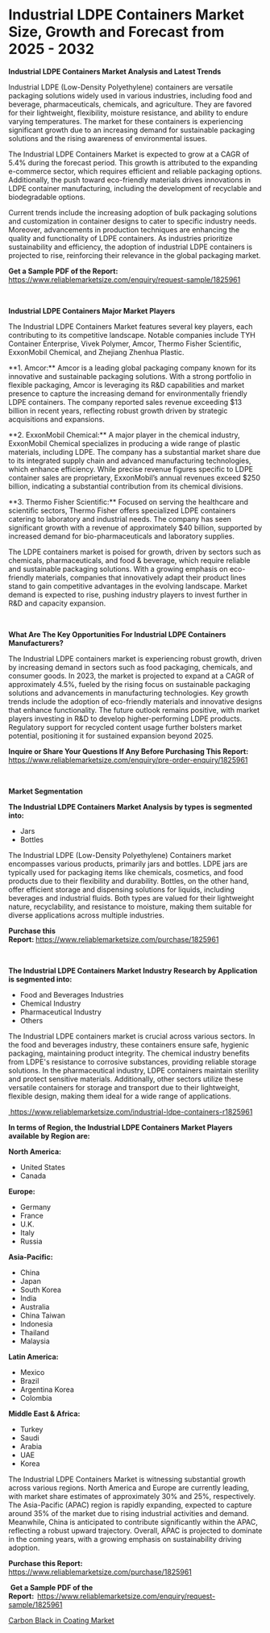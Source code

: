 <p><h1>Industrial LDPE Containers Market Size, Growth and Forecast from 2025 - 2032</h1></p><p><strong>Industrial LDPE Containers Market Analysis and Latest Trends</strong></p>
<p><p>Industrial LDPE (Low-Density Polyethylene) containers are versatile packaging solutions widely used in various industries, including food and beverage, pharmaceuticals, chemicals, and agriculture. They are favored for their lightweight, flexibility, moisture resistance, and ability to endure varying temperatures. The market for these containers is experiencing significant growth due to an increasing demand for sustainable packaging solutions and the rising awareness of environmental issues.</p><p>The Industrial LDPE Containers Market is expected to grow at a CAGR of 5.4% during the forecast period. This growth is attributed to the expanding e-commerce sector, which requires efficient and reliable packaging options. Additionally, the push toward eco-friendly materials drives innovations in LDPE container manufacturing, including the development of recyclable and biodegradable options. </p><p>Current trends include the increasing adoption of bulk packaging solutions and customization in container designs to cater to specific industry needs. Moreover, advancements in production techniques are enhancing the quality and functionality of LDPE containers. As industries prioritize sustainability and efficiency, the adoption of industrial LDPE containers is projected to rise, reinforcing their relevance in the global packaging market.</p></p>
<p><strong>Get a Sample PDF of the Report:&nbsp;</strong> <a href="https://www.reliablemarketsize.com/enquiry/request-sample/1825961?utm_campaign=2212&utm_medium=2&utm_source=Github&utm_content=ia&utm_term=03022025&utm_id=industrial-ldpe-containers">https://www.reliablemarketsize.com/enquiry/request-sample/1825961</a></p>
<p>&nbsp;</p>
<p><strong>Industrial LDPE Containers Major Market Players</strong></p>
<p><p>The Industrial LDPE Containers Market features several key players, each contributing to its competitive landscape. Notable companies include TYH Container Enterprise, Vivek Polymer, Amcor, Thermo Fisher Scientific, ExxonMobil Chemical, and Zhejiang Zhenhua Plastic.</p><p>**1. Amcor:** Amcor is a leading global packaging company known for its innovative and sustainable packaging solutions. With a strong portfolio in flexible packaging, Amcor is leveraging its R&D capabilities and market presence to capture the increasing demand for environmentally friendly LDPE containers. The company reported sales revenue exceeding $13 billion in recent years, reflecting robust growth driven by strategic acquisitions and expansions.</p><p>**2. ExxonMobil Chemical:** A major player in the chemical industry, ExxonMobil Chemical specializes in producing a wide range of plastic materials, including LDPE. The company has a substantial market share due to its integrated supply chain and advanced manufacturing technologies, which enhance efficiency. While precise revenue figures specific to LDPE container sales are proprietary, ExxonMobil’s annual revenues exceed $250 billion, indicating a substantial contribution from its chemical divisions.</p><p>**3. Thermo Fisher Scientific:** Focused on serving the healthcare and scientific sectors, Thermo Fisher offers specialized LDPE containers catering to laboratory and industrial needs. The company has seen significant growth with a revenue of approximately $40 billion, supported by increased demand for bio-pharmaceuticals and laboratory supplies.</p><p>The LDPE containers market is poised for growth, driven by sectors such as chemicals, pharmaceuticals, and food & beverage, which require reliable and sustainable packaging solutions. With a growing emphasis on eco-friendly materials, companies that innovatively adapt their product lines stand to gain competitive advantages in the evolving landscape. Market demand is expected to rise, pushing industry players to invest further in R&D and capacity expansion.</p></p>
<p>&nbsp;</p>
<p><strong>What Are The Key Opportunities For Industrial LDPE Containers Manufacturers?</strong></p>
<p><p>The Industrial LDPE containers market is experiencing robust growth, driven by increasing demand in sectors such as food packaging, chemicals, and consumer goods. In 2023, the market is projected to expand at a CAGR of approximately 4.5%, fueled by the rising focus on sustainable packaging solutions and advancements in manufacturing technologies. Key growth trends include the adoption of eco-friendly materials and innovative designs that enhance functionality. The future outlook remains positive, with market players investing in R&D to develop higher-performing LDPE products. Regulatory support for recycled content usage further bolsters market potential, positioning it for sustained expansion beyond 2025.</p></p>
<p><strong>Inquire or Share Your Questions If Any Before Purchasing This Report:</strong> <a href="https://www.reliablemarketsize.com/enquiry/pre-order-enquiry/1825961?utm_campaign=2212&utm_medium=2&utm_source=Github&utm_content=ia&utm_term=03022025&utm_id=industrial-ldpe-containers">https://www.reliablemarketsize.com/enquiry/pre-order-enquiry/1825961</a></p>
<p>&nbsp;</p>
<p><strong>Market Segmentation</strong></p>
<p><strong>The Industrial LDPE Containers Market Analysis by types is segmented into:</strong></p>
<p><ul><li>Jars</li><li>Bottles</li></ul></p>
<p><p>The Industrial LDPE (Low-Density Polyethylene) Containers market encompasses various products, primarily jars and bottles. LDPE jars are typically used for packaging items like chemicals, cosmetics, and food products due to their flexibility and durability. Bottles, on the other hand, offer efficient storage and dispensing solutions for liquids, including beverages and industrial fluids. Both types are valued for their lightweight nature, recyclability, and resistance to moisture, making them suitable for diverse applications across multiple industries.</p></p>
<p><strong>Purchase this Report:&nbsp;</strong><a href="https://www.reliablemarketsize.com/purchase/1825961?utm_campaign=2212&utm_medium=2&utm_source=Github&utm_content=ia&utm_term=03022025&utm_id=industrial-ldpe-containers">https://www.reliablemarketsize.com/purchase/1825961</a></p>
<p>&nbsp;</p>
<p><strong>The Industrial LDPE Containers Market Industry Research by Application is segmented into:</strong></p>
<p><ul><li>Food and Beverages Industries</li><li>Chemical Industry</li><li>Pharmaceutical Industry</li><li>Others</li></ul></p>
<p><p>The Industrial LDPE containers market is crucial across various sectors. In the food and beverages industry, these containers ensure safe, hygienic packaging, maintaining product integrity. The chemical industry benefits from LDPE's resistance to corrosive substances, providing reliable storage solutions. In the pharmaceutical industry, LDPE containers maintain sterility and protect sensitive materials. Additionally, other sectors utilize these versatile containers for storage and transport due to their lightweight, flexible design, making them ideal for a wide range of applications.</p></p>
<p><a href="https://www.reliablemarketsize.com/industrial-ldpe-containers-r1825961?utm_campaign=2212&utm_medium=2&utm_source=Github&utm_content=ia&utm_term=03022025&utm_id=industrial-ldpe-containers">&nbsp;https://www.reliablemarketsize.com/industrial-ldpe-containers-r1825961</a></p>
<p><strong>In terms of Region, the Industrial LDPE Containers Market Players available by Region are:</strong></p>
<p>
    <p> <strong> North America: </strong>
        <ul>
            <li>United States</li>
            <li>Canada</li>
        </ul>
        </p> 
    <p> <strong> Europe: </strong>
        <ul>
            <li>Germany</li>
            <li>France</li>
            <li>U.K.</li>
            <li>Italy</li>
            <li>Russia</li>
        </ul>
        </p> 
    <p> <strong> Asia-Pacific: </strong>
        <ul>
            <li>China</li>
            <li>Japan</li>
            <li>South Korea</li>
            <li>India</li>
            <li>Australia</li>
            <li>China Taiwan</li>
            <li>Indonesia</li>
            <li>Thailand</li>
            <li>Malaysia</li>
        </ul>
        </p> 
    <p> <strong> Latin America: </strong>
        <ul>
            <li>Mexico</li>
            <li>Brazil</li>
            <li>Argentina Korea</li>
            <li>Colombia</li>
        </ul>
        </p> 
    <p> <strong> Middle East & Africa: </strong>
        <ul>
            <li>Turkey</li>
            <li>Saudi</li>
            <li>Arabia</li>
            <li>UAE</li>
            <li>Korea</li>
        </ul>
    </p>
    </p>
<p><p>The Industrial LDPE Containers Market is witnessing substantial growth across various regions. North America and Europe are currently leading, with market share estimates of approximately 30% and 25%, respectively. The Asia-Pacific (APAC) region is rapidly expanding, expected to capture around 35% of the market due to rising industrial activities and demand. Meanwhile, China is anticipated to contribute significantly within the APAC, reflecting a robust upward trajectory. Overall, APAC is projected to dominate in the coming years, with a growing emphasis on sustainability driving adoption.</p></p>
<p><strong>Purchase this Report: </strong><a href="https://www.reliablemarketsize.com/purchase/1825961?utm_campaign=2212&utm_medium=2&utm_source=Github&utm_content=ia&utm_term=03022025&utm_id=industrial-ldpe-containers">https://www.reliablemarketsize.com/purchase/1825961</a></p>
<p>&nbsp;<strong>Get a Sample PDF of the Report:&nbsp;&nbsp;</strong><a href="https://www.reliablemarketsize.com/enquiry/request-sample/1825961?utm_campaign=2212&utm_medium=2&utm_source=Github&utm_content=ia&utm_term=03022025&utm_id=industrial-ldpe-containers">https://www.reliablemarketsize.com/enquiry/request-sample/1825961</a></p>
<p><strong></strong></p>
<p><p><a href="https://github.com/gullattedenna/Market-Research-Report-List-1/blob/main/carbon-black-in-coating-market.md?utm_campaign=2212&utm_medium=2&utm_source=Github&utm_content=ia&utm_term=03022025&utm_id=industrial-ldpe-containers">Carbon Black in Coating Market</a></p></p>